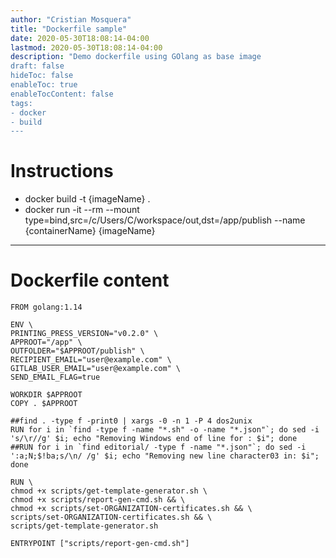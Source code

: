 ```yaml
---
author: "Cristian Mosquera"
title: "Dockerfile sample"
date: 2020-05-30T18:08:14-04:00
lastmod: 2020-05-30T18:08:14-04:00
description: "Demo dockerfile using GOlang as base image
draft: false
hideToc: false
enableToc: true
enableTocContent: false
tags: 
- docker
- build
---
```


# Instructions

* docker build -t {imageName} .
* docker run -it --rm --mount type=bind,src=/c/Users/C/workspace/out,dst=/app/publish --name {containerName} {imageName} 

_______

# Dockerfile content

```
FROM golang:1.14

ENV \
PRINTING_PRESS_VERSION="v0.2.0" \
APPROOT="/app" \
OUTFOLDER="$APPROOT/publish" \
RECIPIENT_EMAIL="user@example.com" \
GITLAB_USER_EMAIL="user@example.com" \
SEND_EMAIL_FLAG=true

WORKDIR $APPROOT
COPY . $APPROOT

##find . -type f -print0 | xargs -0 -n 1 -P 4 dos2unix
RUN for i in `find -type f -name "*.sh" -o -name "*.json"`; do sed -i 's/\r//g' $i; echo "Removing Windows end of line for : $i"; done
##RUN for i in `find editorial/ -type f -name "*.json"`; do sed -i ':a;N;$!ba;s/\n/ /g' $i; echo "Removing new line character03 in: $i"; done

RUN \
chmod +x scripts/get-template-generator.sh \
chmod +x scripts/report-gen-cmd.sh && \
chmod +x scripts/set-ORGANIZATION-certificates.sh && \
scripts/set-ORGANIZATION-certificates.sh && \
scripts/get-template-generator.sh

ENTRYPOINT ["scripts/report-gen-cmd.sh"]
```